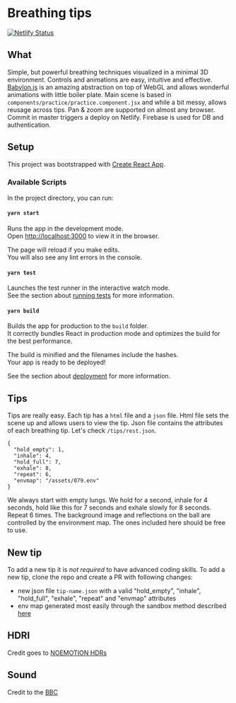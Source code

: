 # Breathing tips

[![Netlify Status](https://api.netlify.com/api/v1/badges/8438d31d-9e9c-49ed-b4a4-52617c14470d/deploy-status)](https://app.netlify.com/sites/condescending-wescoff-166de8/deploys)

## What
Simple, but powerful breathing techniques visualized in a minimal 3D environment. Controls and animations are easy, intuitive and effective.  [Babylon.js](https://www.babylonjs.com/) is an amazing abstraction on top of WebGL and allows wonderful animations with little boiler plate. Main scene is based in `components/practice/practice.component.jsx` and while a bit messy, allows reusage across tips. Pan & zoom are supported on almost any browser.
Commit in master triggers a deploy on Netlify. Firebase is used for DB and authentication.

## Setup
This project was bootstrapped with [Create React App](https://github.com/facebook/create-react-app).

### Available Scripts

In the project directory, you can run:

#### `yarn start`

Runs the app in the development mode.\
Open [http://localhost:3000](http://localhost:3000) to view it in the browser.

The page will reload if you make edits.\
You will also see any lint errors in the console.

#### `yarn test`

Launches the test runner in the interactive watch mode.\
See the section about [running tests](https://facebook.github.io/create-react-app/docs/running-tests) for more information.

#### `yarn build`

Builds the app for production to the `build` folder.\
It correctly bundles React in production mode and optimizes the build for the best performance.

The build is minified and the filenames include the hashes.\
Your app is ready to be deployed!

See the section about [deployment](https://facebook.github.io/create-react-app/docs/deployment) for more information.


## Tips
Tips are really easy. Each tip has a `html` file and a `json` file. Html file sets the scene up and allows users to view the tip. Json file contains the attributes of each breathing tip. Let's check `/tips/rest.json`.
```
{
  "hold_empty": 1,
  "inhale": 4,
  "hold_full": 7,
  "exhale": 8,
  "repeat": 6,
  "envmap": "/assets/079.env"
}
```
We always start with empty lungs. We hold for a second, inhale for 4 seconds, hold like this for 7 seconds and exhale slowly for 8 seconds. Repeat 6 times. The background image and reflections on the ball are controlled by the environment map. The ones included here should be free to use.

## New tip
To add a new tip it is *not required* to have advanced coding skills. To add a new tip, clone the repo and create a PR with following changes:
- new json file `tip-name.json` with a valid "hold_empty", "inhale", "hold_full", "exhale", "repeat" and "envmap" attributes
- env map generated most easily through the sandbox method described [here](https://doc.babylonjs.com/how_to/use_hdr_environment#sandbox)

## HDRI
Credit goes to [NOEMOTION HDRs](http://noemotionhdrs.net)

## Sound
Credit to the [BBC](http://bbcrewind.co.uk)
